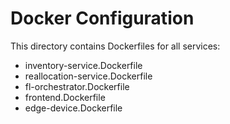 # Docker Configuration

This directory contains Dockerfiles for all services:
- inventory-service.Dockerfile
- reallocation-service.Dockerfile
- fl-orchestrator.Dockerfile
- frontend.Dockerfile
- edge-device.Dockerfile
